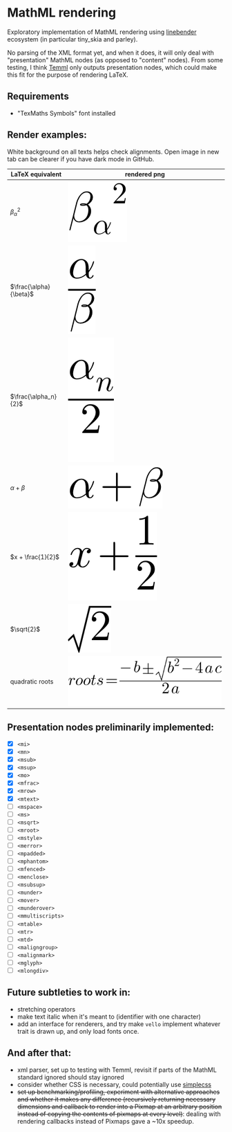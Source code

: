 # MathML rendering

Exploratory implementation of MathML rendering using [linebender](https://github.com/linebender) ecosystem (in particular tiny_skia and parley).

No parsing of the XML format yet, and when it does, it will only deal with "presentation" MathML nodes (as opposed to "content" nodes).
From some testing, I think [Temml](https://github.com/ronkok/Temml)
only outputs presentation nodes, which could make this fit for the purpose of rendering LaTeX.

## Requirements
- "TexMaths Symbols" font installed

## Render examples:

White background on all texts helps check alignments. Open image in new tab can be clearer if you have dark mode in GitHub.

| LaTeX equivalent | rendered png |
| --- | --- |
| ${\beta_\alpha}^2$ | ![alt](examples/beta_sub_alpha_sup_2.png) |
| $\frac{\alpha}{\beta}$ | ![alt](examples/alpha_over_beta.png) |
| $\frac{\alpha_n}{2}$ | ![alt](examples/half_alpha_n.png) |
| $\alpha + \beta$ | ![alt](examples/alpha_plus_beta.png) |
| $x + \frac{1}{2}$ | ![alt](examples/x_and_a_half.png) |
| $\sqrt{2}$ | ![alt](examples/sqrt2.png) |
| quadratic roots | ![alt](examples/discriminant.png) |

## Presentation nodes preliminarily implemented:
- [x] `<mi>`
- [x] `<mn>`
- [x] `<msub>`
- [x] `<msup>`
- [x] `<mo>`
- [x] `<mfrac>`
- [x] `<mrow>`
- [x] `<mtext>`
- [ ] `<mspace>`
- [ ] `<ms>`
- [ ] `<msqrt>`
- [ ] `<mroot>`
- [ ] `<mstyle>`
- [ ] `<merror>`
- [ ] `<mpadded>`
- [ ] `<mphantom>`
- [ ] `<mfenced>`
- [ ] `<menclose>`
- [ ] `<msubsup>`
- [ ] `<munder>`
- [ ] `<mover>`
- [ ] `<munderover>`
- [ ] `<mmultiscripts>`
- [ ] `<mtable>`
- [ ] `<mtr>`
- [ ] `<mtd>`
- [ ] `<maligngroup>`
- [ ] `<malignmark>`
- [ ] `<mglyph>`
- [ ] `<mlongdiv>`

## Future subtleties to work in:
- stretching operators
- make text italic when it's meant to (identifier with one character)
- add an interface for renderers, and try make `vello` implement whatever trait is drawn up, and only load fonts once.

## And after that:
- xml parser, set up to testing with Temml, revisit if parts of the MathML standard ignored should stay ignored
- consider whether CSS is necessary, could potentially use [simplecss](https://github.com/linebender/simplecss)
- ~~set up benchmarking/profiling, experiment with alternative approaches and whether it makes any difference (recursively returning necessary dimensions and callback to render into a Pixmap at an arbitrary position instead of copying the contents of pixmaps at every level)~~: dealing with rendering callbacks instead of Pixmaps gave a ~10x speedup.
